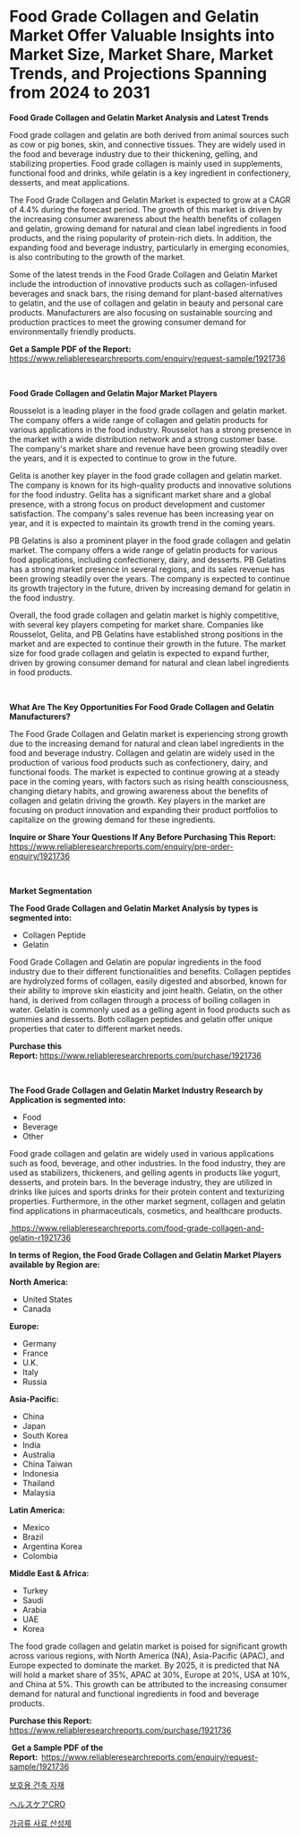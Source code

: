 <p><h1>Food Grade Collagen and Gelatin Market Offer Valuable Insights into Market Size, Market Share, Market Trends, and Projections Spanning from 2024 to 2031</h1></p><p><strong>Food Grade Collagen and Gelatin Market Analysis and Latest Trends</strong></p>
<p><p>Food grade collagen and gelatin are both derived from animal sources such as cow or pig bones, skin, and connective tissues. They are widely used in the food and beverage industry due to their thickening, gelling, and stabilizing properties. Food grade collagen is mainly used in supplements, functional food and drinks, while gelatin is a key ingredient in confectionery, desserts, and meat applications.</p><p>The Food Grade Collagen and Gelatin Market is expected to grow at a CAGR of 4.4% during the forecast period. The growth of this market is driven by the increasing consumer awareness about the health benefits of collagen and gelatin, growing demand for natural and clean label ingredients in food products, and the rising popularity of protein-rich diets. In addition, the expanding food and beverage industry, particularly in emerging economies, is also contributing to the growth of the market.</p><p>Some of the latest trends in the Food Grade Collagen and Gelatin Market include the introduction of innovative products such as collagen-infused beverages and snack bars, the rising demand for plant-based alternatives to gelatin, and the use of collagen and gelatin in beauty and personal care products. Manufacturers are also focusing on sustainable sourcing and production practices to meet the growing consumer demand for environmentally friendly products.</p></p>
<p><strong>Get a Sample PDF of the Report:&nbsp;</strong> <a href="https://www.reliableresearchreports.com/enquiry/request-sample/1921736">https://www.reliableresearchreports.com/enquiry/request-sample/1921736</a></p>
<p>&nbsp;</p>
<p><strong>Food Grade Collagen and Gelatin Major Market Players</strong></p>
<p><p>Rousselot is a leading player in the food grade collagen and gelatin market. The company offers a wide range of collagen and gelatin products for various applications in the food industry. Rousselot has a strong presence in the market with a wide distribution network and a strong customer base. The company's market share and revenue have been growing steadily over the years, and it is expected to continue to grow in the future.</p><p>Gelita is another key player in the food grade collagen and gelatin market. The company is known for its high-quality products and innovative solutions for the food industry. Gelita has a significant market share and a global presence, with a strong focus on product development and customer satisfaction. The company's sales revenue has been increasing year on year, and it is expected to maintain its growth trend in the coming years.</p><p>PB Gelatins is also a prominent player in the food grade collagen and gelatin market. The company offers a wide range of gelatin products for various food applications, including confectionery, dairy, and desserts. PB Gelatins has a strong market presence in several regions, and its sales revenue has been growing steadily over the years. The company is expected to continue its growth trajectory in the future, driven by increasing demand for gelatin in the food industry.</p><p>Overall, the food grade collagen and gelatin market is highly competitive, with several key players competing for market share. Companies like Rousselot, Gelita, and PB Gelatins have established strong positions in the market and are expected to continue their growth in the future. The market size for food grade collagen and gelatin is expected to expand further, driven by growing consumer demand for natural and clean label ingredients in food products.</p></p>
<p>&nbsp;</p>
<p><strong>What Are The Key Opportunities For Food Grade Collagen and Gelatin Manufacturers?</strong></p>
<p><p>The Food Grade Collagen and Gelatin market is experiencing strong growth due to the increasing demand for natural and clean label ingredients in the food and beverage industry. Collagen and gelatin are widely used in the production of various food products such as confectionery, dairy, and functional foods. The market is expected to continue growing at a steady pace in the coming years, with factors such as rising health consciousness, changing dietary habits, and growing awareness about the benefits of collagen and gelatin driving the growth. Key players in the market are focusing on product innovation and expanding their product portfolios to capitalize on the growing demand for these ingredients.</p></p>
<p><strong>Inquire or Share Your Questions If Any Before Purchasing This Report:</strong> <a href="https://www.reliableresearchreports.com/enquiry/pre-order-enquiry/1921736">https://www.reliableresearchreports.com/enquiry/pre-order-enquiry/1921736</a></p>
<p>&nbsp;</p>
<p><strong>Market Segmentation</strong></p>
<p><strong>The Food Grade Collagen and Gelatin Market Analysis by types is segmented into:</strong></p>
<p><ul><li>Collagen Peptide</li><li>Gelatin</li></ul></p>
<p><p>Food Grade Collagen and Gelatin are popular ingredients in the food industry due to their different functionalities and benefits. Collagen peptides are hydrolyzed forms of collagen, easily digested and absorbed, known for their ability to improve skin elasticity and joint health. Gelatin, on the other hand, is derived from collagen through a process of boiling collagen in water. Gelatin is commonly used as a gelling agent in food products such as gummies and desserts. Both collagen peptides and gelatin offer unique properties that cater to different market needs.</p></p>
<p><strong>Purchase this Report:&nbsp;</strong><a href="https://www.reliableresearchreports.com/purchase/1921736">https://www.reliableresearchreports.com/purchase/1921736</a></p>
<p>&nbsp;</p>
<p><strong>The Food Grade Collagen and Gelatin Market Industry Research by Application is segmented into:</strong></p>
<p><ul><li>Food</li><li>Beverage</li><li>Other</li></ul></p>
<p><p>Food grade collagen and gelatin are widely used in various applications such as food, beverage, and other industries. In the food industry, they are used as stabilizers, thickeners, and gelling agents in products like yogurt, desserts, and protein bars. In the beverage industry, they are utilized in drinks like juices and sports drinks for their protein content and texturizing properties. Furthermore, in the other market segment, collagen and gelatin find applications in pharmaceuticals, cosmetics, and healthcare products.</p></p>
<p><a href="https://www.reliableresearchreports.com/food-grade-collagen-and-gelatin-r1921736">&nbsp;https://www.reliableresearchreports.com/food-grade-collagen-and-gelatin-r1921736</a></p>
<p><strong>In terms of Region, the Food Grade Collagen and Gelatin Market Players available by Region are:</strong></p>
<p>
    <p> <strong> North America: </strong>
        <ul>
            <li>United States</li>
            <li>Canada</li>
        </ul>
        </p> 
    <p> <strong> Europe: </strong>
        <ul>
            <li>Germany</li>
            <li>France</li>
            <li>U.K.</li>
            <li>Italy</li>
            <li>Russia</li>
        </ul>
        </p> 
    <p> <strong> Asia-Pacific: </strong>
        <ul>
            <li>China</li>
            <li>Japan</li>
            <li>South Korea</li>
            <li>India</li>
            <li>Australia</li>
            <li>China Taiwan</li>
            <li>Indonesia</li>
            <li>Thailand</li>
            <li>Malaysia</li>
        </ul>
        </p> 
    <p> <strong> Latin America: </strong>
        <ul>
            <li>Mexico</li>
            <li>Brazil</li>
            <li>Argentina Korea</li>
            <li>Colombia</li>
        </ul>
        </p> 
    <p> <strong> Middle East & Africa: </strong>
        <ul>
            <li>Turkey</li>
            <li>Saudi</li>
            <li>Arabia</li>
            <li>UAE</li>
            <li>Korea</li>
        </ul>
    </p>
    </p>
<p><p>The food grade collagen and gelatin market is poised for significant growth across various regions, with North America (NA), Asia-Pacific (APAC), and Europe expected to dominate the market. By 2025, it is predicted that NA will hold a market share of 35%, APAC at 30%, Europe at 20%, USA at 10%, and China at 5%. This growth can be attributed to the increasing consumer demand for natural and functional ingredients in food and beverage products.</p></p>
<p><strong>Purchase this Report: </strong><a href="https://www.reliableresearchreports.com/purchase/1921736">https://www.reliableresearchreports.com/purchase/1921736</a></p>
<p>&nbsp;<strong>Get a Sample PDF of the Report:&nbsp;&nbsp;</strong><a href="https://www.reliableresearchreports.com/enquiry/request-sample/1921736">https://www.reliableresearchreports.com/enquiry/request-sample/1921736</a></p>
<p><strong></strong></p>
<p><p><a href="https://medium.com/@sophieinleeds/2024%EB%85%84%EB%B6%80%ED%84%B0-2031%EB%85%84%EA%B9%8C%EC%A7%80%EC%9D%98-%EB%B3%B4%ED%98%B8-%EA%B1%B4%EC%B6%95-%EC%9E%90%EC%9E%AC-%EC%8B%9C%EC%9E%A5-%EC%84%B1%EC%9E%A5-%EC%A0%84%EB%A7%9D-%EB%B0%8F-%EC%8B%9C%EC%9E%A5-%EB%8F%99%ED%96%A5-%EB%B6%84%EC%84%9D%EC%97%90-%EB%94%B0%EB%A5%B8-cagr%EB%A1%9C-%ED%94%84%EB%A1%9C%EC%A0%9D%ED%8C%85-%EB%90%98%EC%96%B4-%EC%9E%88%EC%8A%B5%EB%8B%88%EB%8B%A4-c0bf088180ce">보호용 건축 자재</a></p><p><a href="https://github.com/TysonKub/Market-Research-Report-List-1/blob/main/5928920139067.md">ヘルスケアCRO</a></p><p><a href="https://medium.com/@fredajerde/%EA%B8%80%EB%A1%9C%EB%B2%8C-%EA%B0%80%EA%B8%88%EB%A5%98-%EC%82%AC%EB%A3%8C-%EC%82%B0%ED%99%94%EC%A0%9C-%EC%8B%9C%EC%9E%A5-%EC%84%B9%ED%84%B0-%EC%9C%A0%ED%98%95-%EC%9D%91%EC%9A%A9-%EB%B6%84%EC%95%BC-%EC%8B%9C%EC%9E%A5-%EC%B0%B8%EA%B0%80%EC%9E%90-%EC%A0%84%EB%9E%B5-%EC%A7%80%EC%97%AD-%EC%84%B1%EC%9E%A5-%EC%9D%B8%EC%82%AC%EC%9D%B4%ED%8A%B8-%EB%B0%8F-%EB%AF%B8%EB%9E%98-%EC%A0%84%EB%A7%9D-2024-2031-13ae2114bc1e">가금류 사료 산성제</a></p></p>